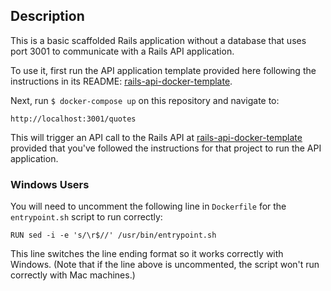 ## Description

This is a basic scaffolded Rails application without a database that uses port 3001 to communicate with a Rails API application.

To use it, first run the API application template provided here following the instructions in its README: [rails-api-docker-template](https://github.com/epicodus-lessons/rails-api-docker-template).

Next, run `$ docker-compose up` on this repository and navigate to:

```
http://localhost:3001/quotes
```

This will trigger an API call to the Rails API at [rails-api-docker-template](https://github.com/epicodus-lessons/rails-api-docker-template) provided that you've followed the instructions for that project to run the API application.

### Windows Users

You will need to uncomment the following line in `Dockerfile` for the `entrypoint.sh` script to run correctly:

```
RUN sed -i -e 's/\r$//' /usr/bin/entrypoint.sh
```

This line switches the line ending format so it works correctly with Windows. (Note that if the line above is uncommented, the script won't run correctly with Mac machines.)